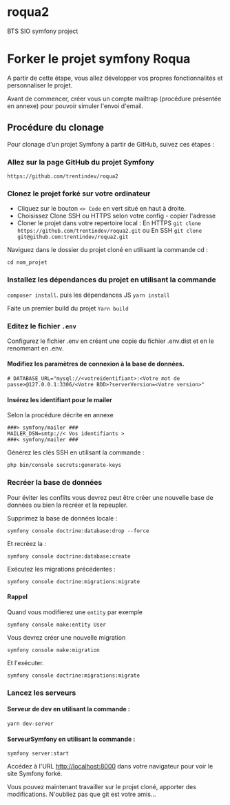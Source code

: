 # roqua2
BTS SIO symfony project
# Forker le projet symfony Roqua

A partir de cette étape, vous allez développer vos propres fonctionnalités et personnaliser le projet. 

Avant de commencer, créer vous un compte mailtrap (procédure présentée en annexe) pour pouvoir simuler l'envoi d'email.

## Procédure du clonage

Pour clonage d'un projet Symfony à partir de GitHub, suivez ces étapes :

### Allez sur la page GitHub du projet Symfony 

```
https://github.com/trentindev/roqua2
```
### Clonez le projet forké sur votre ordinateur 

- Cliquez sur le bouton `<> Code` en vert situé en haut à droite.
- Choisissez Clone SSH ou HTTPS selon votre config - copier l'adresse
- Cloner le projet dans votre repertoire local :
 En HTTPS `git clone https://github.com/trentindev/roqua2.git`
 ou
 En SSH `git clone git@github.com:trentindev/roqua2.git`
 
Naviguez dans le dossier du projet cloné en utilisant la commande cd :

```
cd nom_projet
```

### Installez les dépendances du projet en utilisant la commande

 ``composer install``.
  puis les dépendances JS
  ``yarn install``

Faite un premier build du projet
`Yarn build`

### Editez le fichier ``.env``

Configurez le fichier .env en créant une copie du fichier .env.dist et en le renommant en .env. 

#### Modifiez les paramètres de connexion à la base de données.

```
# DATABASE_URL="mysql://<votreidentifiant>:<Votre mot de passe>@127.0.0.1:3306/<Votre BDD>?serverVersion=<Votre version>"

```

#### Insérez les identifiant pour le mailer

Selon la procédure décrite en annexe

```
###> symfony/mailer ###
MAILER_DSN=smtp://< Vos identifiants >
###< symfony/mailer ###

```
Générez les clés SSH en utilisant la commande :

```
php bin/console secrets:generate-keys
```

### Recréer la base de données

Pour éviter les conflits vous devrez peut être créer une nouvelle base de données ou  bien la recréer et la repeupler.

Supprimez la base de données locale :

```
symfony console doctrine:database:drop --force
```
Et recréez la :

```
symfony console doctrine:database:create
```

Exécutez les migrations précédentes :

```
symfony console doctrine:migrations:migrate
```

#### Rappel 

Quand vous modifierez une ``entity`` par exemple

```
symfony console make:entity User
```

Vous devrez créer une nouvelle migration

```
symfony console make:migration
```

Et l'exécuter.

```
symfony console doctrine:migrations:migrate
```

### Lancez les serveurs 

#### Serveur de dev en utilisant la commande :
```
yarn dev-server
```
#### ServeurSymfony en utilisant la commande :
```
symfony server:start
```
Accédez à l'URL [http://localhost:8000](http://localhost:8000/) dans votre navigateur pour voir le site Symfony forké.

Vous pouvez maintenant travailler sur le projet cloné, apporter des modifications.
N'oubliez pas que git est votre amis...

